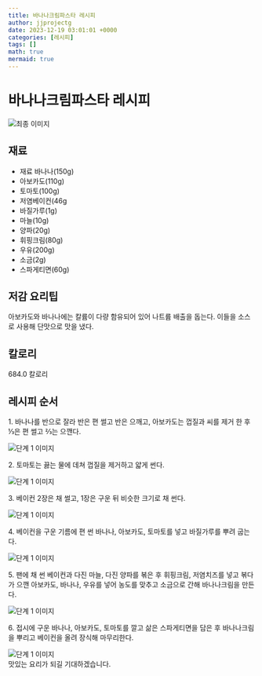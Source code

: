 ```yaml
---
title: 바나나크림파스타 레시피
author: jjprojectg
date: 2023-12-19 03:01:01 +0000
categories: [레시피]
tags: []
math: true
mermaid: true
---
```

<meta name="og:type" content="website"/>
<meta charset="UTF-8"/>
<div class="header">
  <h1>바나나크림파스타 레시피</h1>
</div>

<div class="container my-4">
  <div class="row">
    <div class="col-12 col-md-6">
      <div class="recipe-image">
        <img src="http://www.foodsafetykorea.go.kr/uploadimg/cook/10_00302_2.png" class="step-image" alt="최종 이미지"/>
      </div>
    </div>
    <div class="col-12 col-md-6">
      <div class="ingredients">
        <h2>재료</h2>
        <ul class="card">
          <li> 재료 바나나(150g) </li>
          <li>  아보카도(110g) </li>
          <li>  토마토(100g) </li>
          <li>  저염베이컨(46g </li>
          <li> 바질가루(1g) </li>
          <li>  마늘(10g) </li>
          <li>  양파(20g) </li>
          <li>  휘핑크림(80g) </li>
          <li> 우유(200g) </li>
          <li>  소금(2g) </li>
          <li>  스파게티면(60g) </li>
</ul>
      </div>
    </div>
    <div class="col-12 col-md-6">
      <div class="ingredients">
        <h2>저감 요리팁</h2>
        <div class="card"> 
          <p>
            아보카도와 바나나에는 칼륨이 다량 함유되어 있어 나트륨 배출을 돕는다.
이들을 소스로 사용해 단맛으로 맛을 냈다.
          </p>
        </div>
      </div>
      <div class="ingredients">
        <h2>칼로리</h2>
        <div class="card"> 
          <p>
            684.0 칼로리
          </p>
        </div>
      </div>
    </div>
  </div>

  <h2 class="my-4">레시피 순서</h2>
  <div class="card recipe-card">
    <div class="card-body recipe-step">
      <p class="card-text step-description">1. 바나나를 반으로 잘라 반은 편 썰고
반은 으깨고, 아보카도는 껍질과
씨를 제거 한 후 ⅓은 편 썰고
⅔는 으깬다.</p>
      <img src="http://www.foodsafetykorea.go.kr/uploadimg/cook/20_00302_1.png" alt="단계 1 이미지" class="step-image"/>
    </div>
  </div>
  <div class="card recipe-card">
    <div class="card-body recipe-step">
      <p class="card-text step-description">2. 토마토는 끓는 물에 데쳐 껍질을
제거하고 얇게 썬다.</p>
      <img src="http://www.foodsafetykorea.go.kr/uploadimg/cook/20_00302_2.png" alt="단계 1 이미지" class="step-image"/>
    </div>
  </div>
  <div class="card recipe-card">
    <div class="card-body recipe-step">
      <p class="card-text step-description">3. 베이컨 2장은 채 썰고,
1장은 구운 뒤 비슷한 크기로
채 썬다.</p>
      <img src="http://www.foodsafetykorea.go.kr/uploadimg/cook/20_00302_3.png" alt="단계 1 이미지" class="step-image"/>
    </div>
  </div>
  <div class="card recipe-card">
    <div class="card-body recipe-step">
      <p class="card-text step-description">4. 베이컨을 구운 기름에 편 썬 바나나,
아보카도, 토마토를 넣고 바질가루를
뿌려 굽는다.</p>
      <img src="http://www.foodsafetykorea.go.kr/uploadimg/cook/20_00302_4.png" alt="단계 1 이미지" class="step-image"/>
    </div>
  </div>
  <div class="card recipe-card">
    <div class="card-body recipe-step">
      <p class="card-text step-description">5. 팬에 채 썬 베이컨과 다진 마늘,
다진 양파를 볶은 후 휘핑크림,
저염치즈를 넣고 볶다가 으깬
아보카도, 바나나, 우유를 넣어
농도를 맞추고 소금으로 간해
바나나크림을 만든다.</p>
      <img src="http://www.foodsafetykorea.go.kr/uploadimg/cook/20_00302_5.png" alt="단계 1 이미지" class="step-image"/>
    </div>
  </div>
  <div class="card recipe-card">
    <div class="card-body recipe-step">
      <p class="card-text step-description">6. 접시에 구운 바나나, 아보카도,
토마토를 깔고 삶은 스파게티면을
담은 후 바나나크림을 뿌리고
베이컨을 올려 장식해 마무리한다.</p>
      <img src="http://www.foodsafetykorea.go.kr/uploadimg/cook/20_00302_6.png" alt="단계 1 이미지" class="step-image"/>
    </div>
  </div>

</div>
맛있는 요리가 되길 기대하겠습니다.
